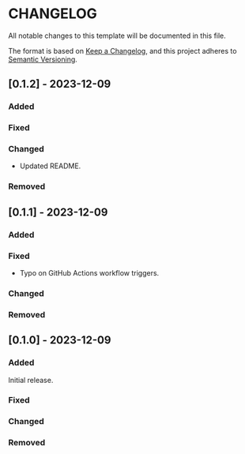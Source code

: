 # CHANGELOG

All notable changes to this template will be documented in this file.

The format is based on [Keep a Changelog](https://keepachangelog.com/en/1.0.0/),
and this project adheres to [Semantic Versioning](https://semver.org/spec/v2.0.0.html).

## [0.1.2] - 2023-12-09

### Added

### Fixed

### Changed

- Updated README.

### Removed

## [0.1.1] - 2023-12-09

### Added

### Fixed

- Typo on GitHub Actions workflow triggers.

### Changed

### Removed

## [0.1.0] - 2023-12-09

### Added

Initial release.

### Fixed

### Changed

### Removed
